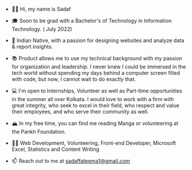- 👋🏽 Hi, my name is Sadaf

- 🎓 Soon to be grad with a Bachelor's of Technology in Information Technology. ( July 2022)

- 🌇 Indian Native, with a passion for designing websites and analyze data & report insights.

- 📚 Product allows me to use my technical background with my passion for organization and leadership. I never knew I could be immersed in the tech world without spending my days behind a computer screen filled with code, but now, I cannot wait to do exactly that.

- 💻 I'm open to Internships, Volunteer as well as Part-time opportunities in the summer all over Kolkata. I would love to work with a firm with great integrity, who seek to excel in their field, who respect and value their employees, and who serve their community as well.

- 🏔 In my free time, you can find me reading Manga or volunteering at the Pankh Foundation.
- 💪🏽 Web Development, Volunteering, Front-end Developer, Microsoft Excel, Statistics and Content Writing
- 📫 Reach out to me at sadaffateema1@gmail.com 

<!---
sadaffateema/sadaffateema is a ✨ special ✨ repository because its `README.md` (this file) appears on your GitHub profile.
You can click the Preview link to take a look at your changes.
--->
